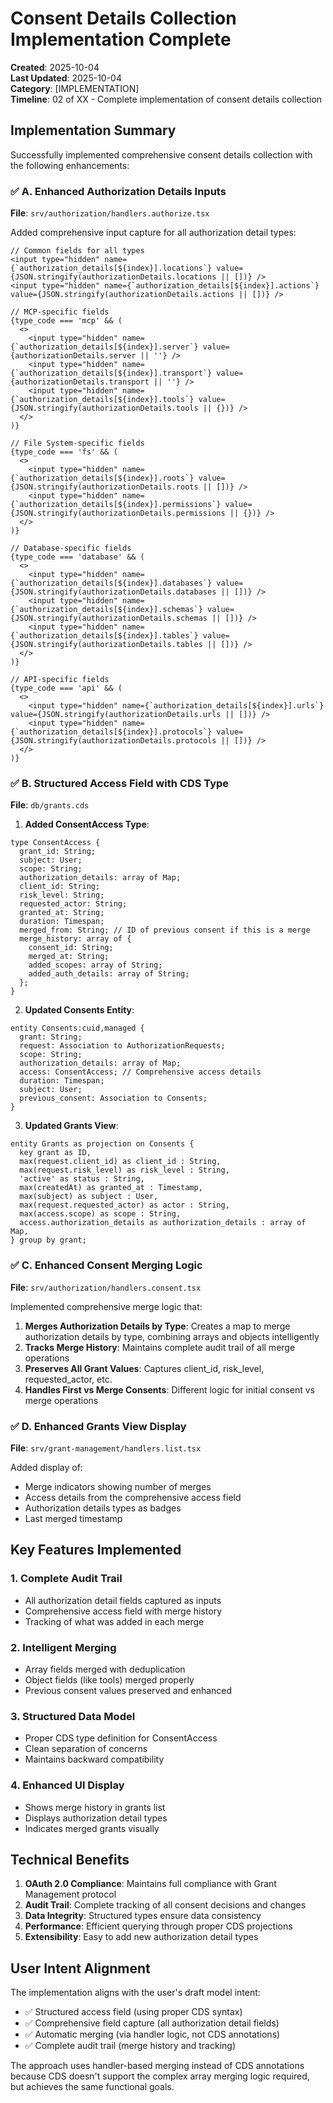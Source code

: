 # Consent Details Collection Implementation Complete

**Created**: 2025-10-04  
**Last Updated**: 2025-10-04  
**Category**: [IMPLEMENTATION]  
**Timeline**: 02 of XX - Complete implementation of consent details collection

## Implementation Summary

Successfully implemented comprehensive consent details collection with the following enhancements:

### ✅ A. Enhanced Authorization Details Inputs

**File**: `srv/authorization/handlers.authorize.tsx`

Added comprehensive input capture for all authorization detail types:

```tsx
// Common fields for all types
<input type="hidden" name={`authorization_details[${index}].locations`} value={JSON.stringify(authorizationDetails.locations || [])} />
<input type="hidden" name={`authorization_details[${index}].actions`} value={JSON.stringify(authorizationDetails.actions || [])} />

// MCP-specific fields
{type_code === 'mcp' && (
  <>
    <input type="hidden" name={`authorization_details[${index}].server`} value={authorizationDetails.server || ''} />
    <input type="hidden" name={`authorization_details[${index}].transport`} value={authorizationDetails.transport || ''} />
    <input type="hidden" name={`authorization_details[${index}].tools`} value={JSON.stringify(authorizationDetails.tools || {})} />
  </>
)}

// File System-specific fields
{type_code === 'fs' && (
  <>
    <input type="hidden" name={`authorization_details[${index}].roots`} value={JSON.stringify(authorizationDetails.roots || [])} />
    <input type="hidden" name={`authorization_details[${index}].permissions`} value={JSON.stringify(authorizationDetails.permissions || {})} />
  </>
)}

// Database-specific fields
{type_code === 'database' && (
  <>
    <input type="hidden" name={`authorization_details[${index}].databases`} value={JSON.stringify(authorizationDetails.databases || [])} />
    <input type="hidden" name={`authorization_details[${index}].schemas`} value={JSON.stringify(authorizationDetails.schemas || [])} />
    <input type="hidden" name={`authorization_details[${index}].tables`} value={JSON.stringify(authorizationDetails.tables || [])} />
  </>
)}

// API-specific fields
{type_code === 'api' && (
  <>
    <input type="hidden" name={`authorization_details[${index}].urls`} value={JSON.stringify(authorizationDetails.urls || [])} />
    <input type="hidden" name={`authorization_details[${index}].protocols`} value={JSON.stringify(authorizationDetails.protocols || [])} />
  </>
)}
```

### ✅ B. Structured Access Field with CDS Type

**File**: `db/grants.cds`

1. **Added ConsentAccess Type**:
```cds
type ConsentAccess {
  grant_id: String;
  subject: User;
  scope: String;
  authorization_details: array of Map;
  client_id: String;
  risk_level: String;
  requested_actor: String;
  granted_at: String;
  duration: Timespan;
  merged_from: String; // ID of previous consent if this is a merge
  merge_history: array of {
    consent_id: String;
    merged_at: String;
    added_scopes: array of String;
    added_auth_details: array of String;
  };
}
```

2. **Updated Consents Entity**:
```cds
entity Consents:cuid,managed {
  grant: String;
  request: Association to AuthorizationRequests;
  scope: String; 
  authorization_details: array of Map;
  access: ConsentAccess; // Comprehensive access details
  duration: Timespan;
  subject: User;
  previous_consent: Association to Consents;
}
```

3. **Updated Grants View**:
```cds
entity Grants as projection on Consents {
  key grant as ID,
  max(request.client_id) as client_id : String,
  max(request.risk_level) as risk_level : String,
  'active' as status : String,
  max(createdAt) as granted_at : Timestamp,
  max(subject) as subject : User,
  max(request.requested_actor) as actor : String,
  max(access.scope) as scope : String,
  access.authorization_details as authorization_details : array of Map,
} group by grant;
```

### ✅ C. Enhanced Consent Merging Logic

**File**: `srv/authorization/handlers.consent.tsx`

Implemented comprehensive merge logic that:

1. **Merges Authorization Details by Type**: Creates a map to merge authorization details by type, combining arrays and objects intelligently
2. **Tracks Merge History**: Maintains complete audit trail of all merge operations
3. **Preserves All Grant Values**: Captures client_id, risk_level, requested_actor, etc.
4. **Handles First vs Merge Consents**: Different logic for initial consent vs merge operations

### ✅ D. Enhanced Grants View Display

**File**: `srv/grant-management/handlers.list.tsx`

Added display of:
- Merge indicators showing number of merges
- Access details from the comprehensive access field
- Authorization details types as badges
- Last merged timestamp

## Key Features Implemented

### 1. **Complete Audit Trail**
- All authorization detail fields captured as inputs
- Comprehensive access field with merge history
- Tracking of what was added in each merge

### 2. **Intelligent Merging**
- Array fields merged with deduplication
- Object fields (like tools) merged properly
- Previous consent values preserved and enhanced

### 3. **Structured Data Model**
- Proper CDS type definition for ConsentAccess
- Clean separation of concerns
- Maintains backward compatibility

### 4. **Enhanced UI Display**
- Shows merge history in grants list
- Displays authorization detail types
- Indicates merged grants visually

## Technical Benefits

1. **OAuth 2.0 Compliance**: Maintains full compliance with Grant Management protocol
2. **Audit Trail**: Complete tracking of all consent decisions and changes
3. **Data Integrity**: Structured types ensure data consistency
4. **Performance**: Efficient querying through proper CDS projections
5. **Extensibility**: Easy to add new authorization detail types

## User Intent Alignment

The implementation aligns with the user's draft model intent:
- ✅ Structured access field (using proper CDS syntax)
- ✅ Comprehensive field capture (all authorization detail fields)
- ✅ Automatic merging (via handler logic, not CDS annotations)
- ✅ Complete audit trail (merge history and tracking)

The approach uses handler-based merging instead of CDS annotations because CDS doesn't support the complex array merging logic required, but achieves the same functional goals.
